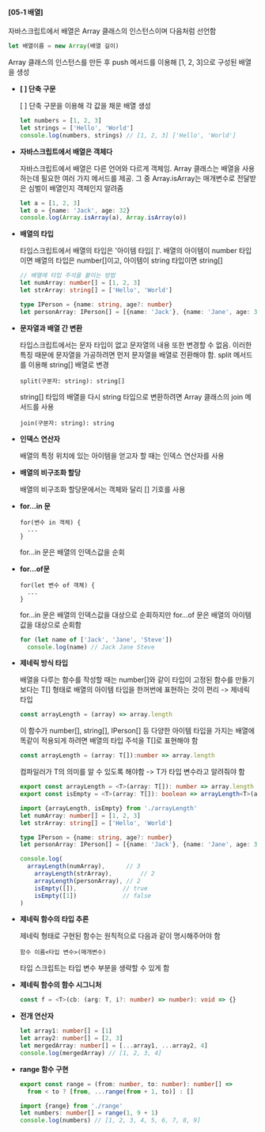#### [05-1 배열]

자바스크립트에서 배열은 Array 클래스의 인스턴스이며 다음처럼 선언함

```javascript
let 배열이름 = new Array(배열 길이)
```

Array 클래스의 인스턴스를 만든 후 push 메서드를 이용해 [1, 2, 3]으로 구성된 배열을 생성

- **[ ] 단축 구문**

  [ ] 단축 구문을 이용해 각 값을 채운 배열 생성

  ```typescript
  let numbers = [1, 2, 3]
  let strings = ['Hello', 'World']
  console.log(numbers, strings) // [1, 2, 3] ['Hello', 'World']
  ```

- **자바스크립트에서 배열은 객체다**

  자바스크립트에서 배열은 다른 언어와 다르게 객체임. Array 클래스는 배열을 사용하는데 필요한 여러 가지 메서드를 제공. 그 중 Array.isArray는 매개변수로 전달받은 심벌이 배열인지 객체인지 알려줌

  ```typescript
  let a = [1, 2, 3]
  let o = {name: 'Jack', age: 32}
  console.log(Array.isArray(a), Array.isArray(o))
  ```

- **배열의 타입**

  타입스크립트에서 배열의 타입은 '아이템 타입[ ]'. 배열의 아이템이 number 타입이면 배열의 타입은 number[]이고, 아이템이 string 타입이면 string[]

  ```typescript
  // 배열에 타입 주석을 붙이는 방법
  let numArray: number[] = [1, 2, 3]
  let strArray: string[] = ['Hello', 'World']
  
  type IPerson = {name: string, age?: number}
  let personArray: IPerson[] = [{name: 'Jack'}, {name: 'Jane', age: 32}]
  ```

- **문자열과 배열 간 변환**

  타입스크립트에서는 문자 타입이 없고 문자열의 내용 또한 변경할 수 없음. 이러한 특징 때문에 문자열을 가공하려면 먼저 문자열을 배열로 전환해야 함. split 메서드를 이용해 string[] 배열로 변경

  ```
  split(구분자: string): string[]
  ```

  string[] 타입의 배열을 다시 string 타입으로 변환하려면 Array 클래스의 join 메서드를 사용

  ```
  join(구분자: string): string
  ```

- **인덱스 연산자**

  배열의 특정 위치에 있는 아이템을 얻고자 할 때는 인덱스 연산자를 사용

- **배열의 비구조화 할당**

  배열의 비구조화 할당문에서는 객체와 달리 [] 기호를 사용

- **for...in 문**

  ```
  for(변수 in 객체) {
  	...
  }
  ```

  for...in 문은 배열의 인덱스값을 순회

- **for...of문**

  ```
  for(let 변수 of 객체) {
  	...
  }
  ```

  for...in 문은 배열의 인덱스값을 대상으로 순회하지만 for...of 문은 배열의 아이템값을 대상으로 순회함

  ```typescript
  for (let name of ['Jack', 'Jane', 'Steve'])
  	console.log(name) // Jack Jane Steve
  ```

- **제네릭 방식 타입**

  배열을 다루는 함수를 작성할 때는 number[]와 같이 타입이 고정된 함수를 만들기보다는 T[] 형태로 배열의 아이템 타입을 한꺼번에 표현하는 것이 편리 -> 제네릭 타입

  ```typescript
  const arrayLength = (array) => array.length
  ```

  이 함수가 number[], string[], IPerson[] 등 다양한 아이템 타입을 가지는 배열에 똑같이 적용되게 하려면 배열의 타입 주석을  T[]로 표현해야 함

  ```typescript
  const arrayLength = (array: T[]):number => array.length
  ```

  컴파일러가 T의 의미를 알 수 있도록 해야함 -> T가 타입 변수라고 알려줘야 함

  ```typescript
  export const arrayLength = <T>(array: T[]): number => array.length
  export const isEmpty = <T>(array: T[]): boolean => arrayLength<T>(array) == 0
  ```

  ```typescript
  import {arrayLength, isEmpty} from './arrayLength'
  let numArray: number[] = [1, 2, 3]
  let strArray: string[] = ['Hello', 'World']
  
  type IPerson = {name: string, age?: number}
  let personArray: IPerson[] = [{name: 'Jack'}, {name: 'Jane', age: 32}]
  
  console.log(
  	arrayLength(numArray),		// 3
      arrayLength(strArray),		// 2
      arrayLength(personArray),	// 2
      isEmpty([]),			   // true
      isEmpty([1])			   // false
  )
  ```

- **제네릭 함수의 타입 추론**

  제네릭 형태로 구현된 함수는 원칙적으로 다음과 같이 명시해주어야 함

  ```
  함수 이름<타입 변수>(매개변수)
  ```

  타입 스크립트는 타입 변수 부분을 생략할 수 있게 함

- **제네릭 함수의 함수 시그니처**

  ```typescript
  const f = <T>(cb: (arg: T, i?: number) => number): void => {}
  ```

- **전개 연산자**

  ```typescript
  let array1: number[] = [1]
  let array2: number[] = [2, 3]
  let mergedArray: number[] = [...array1, ...array2, 4]
  console.log(mergedArray) // [1, 2, 3, 4]
  ```

- **range 함수 구현**

  ```typescript
  export const range = (from: number, to: number): number[] =>
  	from < to ? [from, ...range(from + 1, to)] : []
  ```

  ```typescript
  import {range} from './range'
  let numbers: number[] = range(1, 9 + 1)
  console.log(numbers) // [1, 2, 3, 4, 5, 6, 7, 8, 9]
  ```

